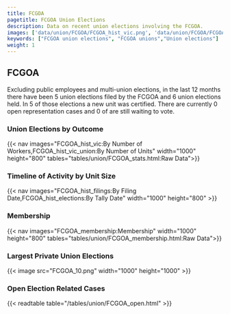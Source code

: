 ```yaml
---
title: FCGOA
pagetitle: FCGOA Union Elections
description: Data on recent union elections involving the FCGOA.
images: ['data/union/FCGOA/FCGOA_hist_vic.png', 'data/union/FCGOA/FCGOA_hist_size.png', 'data/union/FCGOA/FCGOA_10.png']
keywords: ["FCGOA union elections", "FCGOA unions","Union elections"]
weight: 1
---
```

##  FCGOA

Excluding public employees and multi-union elections, in the last 12 months there have been 5 union elections filed by the FCGOA and 6 union elections held. In 5 of those elections a new unit was certified. There are currently 0 open representation cases and 0 of are still waiting to vote.

### Union Elections by Outcome
{{< nav images="FCGOA_hist_vic:By Number of Workers,FCGOA_hist_vic_union:By Number of Units" width="1000" height="800" tables="tables/union/FCGOA_stats.html:Raw Data">}}

### Timeline of Activity by Unit Size
{{< nav images="FCGOA_hist_filings:By Filing Date,FCGOA_hist_elections:By Tally Date" width="1000" height="800" >}}

### Membership
{{< nav images="FCGOA_membership:Membership" width="1000" height="800" tables="tables/union/FCGOA_membership.html:Raw Data">}}

### Largest Private Union Elections
{{< image src="FCGOA_10.png" width="1000" height="1000"  >}}

### Open Election Related Cases
{{< readtable table="/tables/union/FCGOA_open.html" >}}

